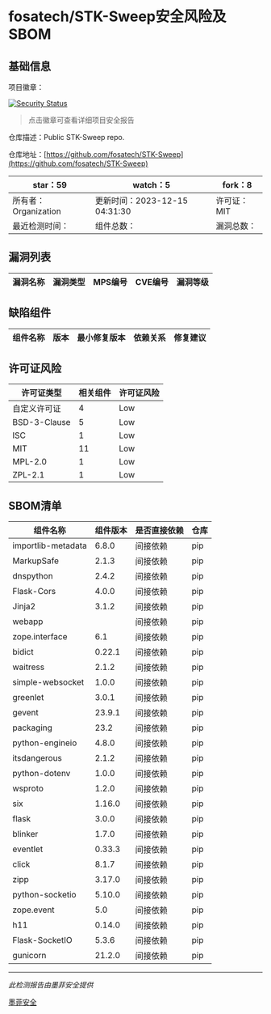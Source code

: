 # fosatech/STK-Sweep安全风险及SBOM

## 基础信息

项目徽章：

[![Security Status](https://www.murphysec.com/platform3/v31/badge/1736101837985505280.svg)](https://www.murphysec.com/console/report/1736101836081291264/1736101837985505280)

> 点击徽章可查看详细项目安全报告

仓库描述：Public STK-Sweep repo.

仓库地址：[https://github.com/fosatech/STK-Sweep](https://github.com/fosatech/STK-Sweep)

| star：59 | watch：5 | fork：8 |
| ----------- | -------------- | ------------ |
| 所有者：Organization | 更新时间：2023-12-15 04:31:30 | 许可证：MIT |
| 最近检测时间： | 组件总数： | 漏洞总数： |




## 漏洞列表

| 漏洞名称 | 漏洞类型 | MPS编号 | CVE编号 | 漏洞等级 |
| ------- | ------ | ------- | ------ | ----- |





## 缺陷组件

| 组件名称 | 版本 | 最小修复版本 | 依赖关系 | 修复建议 |
| -------- | ---- | ------------ | -------- | -------- |





## 许可证风险

| 许可证类型 | 相关组件 | 许可证风险 |
| ---------- | -------- | ---------- |
|自定义许可证|4|Low|
|BSD-3-Clause|5|Low|
|ISC|1|Low|
|MIT|11|Low|
|MPL-2.0|1|Low|
|ZPL-2.1|1|Low|




## SBOM清单

| 组件名称 | 组件版本 | 是否直接依赖 | 仓库 |
| -------- | -------- | ------------ | ---- |
|importlib-metadata|6.8.0|间接依赖|pip|
|MarkupSafe|2.1.3|间接依赖|pip|
|dnspython|2.4.2|间接依赖|pip|
|Flask-Cors|4.0.0|间接依赖|pip|
|Jinja2|3.1.2|间接依赖|pip|
|webapp||间接依赖|pip|
|zope.interface|6.1|间接依赖|pip|
|bidict|0.22.1|间接依赖|pip|
|waitress|2.1.2|间接依赖|pip|
|simple-websocket|1.0.0|间接依赖|pip|
|greenlet|3.0.1|间接依赖|pip|
|gevent|23.9.1|间接依赖|pip|
|packaging|23.2|间接依赖|pip|
|python-engineio|4.8.0|间接依赖|pip|
|itsdangerous|2.1.2|间接依赖|pip|
|python-dotenv|1.0.0|间接依赖|pip|
|wsproto|1.2.0|间接依赖|pip|
|six|1.16.0|间接依赖|pip|
|flask|3.0.0|间接依赖|pip|
|blinker|1.7.0|间接依赖|pip|
|eventlet|0.33.3|间接依赖|pip|
|click|8.1.7|间接依赖|pip|
|zipp|3.17.0|间接依赖|pip|
|python-socketio|5.10.0|间接依赖|pip|
|zope.event|5.0|间接依赖|pip|
|h11|0.14.0|间接依赖|pip|
|Flask-SocketIO|5.3.6|间接依赖|pip|
|gunicorn|21.2.0|间接依赖|pip|


------

*此检测报告由墨菲安全提供*

[墨菲安全](www.murphysec.com)